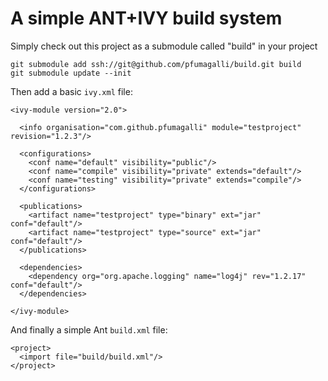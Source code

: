 A simple ANT+IVY build system
=============================

Simply check out this project as a submodule called "build" in your project

    git submodule add ssh://git@github.com/pfumagalli/build.git build
    git submodule update --init

Then add a basic `ivy.xml` file:

    <ivy-module version="2.0">

      <info organisation="com.github.pfumagalli" module="testproject" revision="1.2.3"/>

      <configurations>
        <conf name="default" visibility="public"/>
        <conf name="compile" visibility="private" extends="default"/>
        <conf name="testing" visibility="private" extends="compile"/>
      </configurations>

      <publications>
        <artifact name="testproject" type="binary" ext="jar" conf="default"/>
        <artifact name="testproject" type="source" ext="jar" conf="default"/>
      </publications>

      <dependencies>
        <dependency org="org.apache.logging" name="log4j" rev="1.2.17" conf="default"/>
      </dependencies>

    </ivy-module>

And finally a simple Ant `build.xml` file:

    <project>
      <import file="build/build.xml"/>
    </project>
